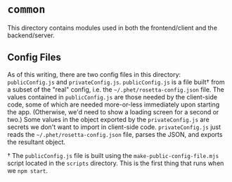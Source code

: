 # `common`

This directory contains modules used in both the frontend/client and the backend/server.

## Config Files

As of this writing, there are two config files in this directory:
`publicConfig.js` and `privateConfig.js`. `publicConfig.js` is a file built† from a subset of the "real" config, i.e.
the `~/.phet/rosetta-config.json`
file. The values contained in `publicConfig.js` are those needed by the client-side code, some of which are needed
more-or-less immediately upon starting the app. (Otherwise, we'd need to show a loading screen for a second or two.)
Some values in the object exported by the `privateConfig.js` are secrets we don't want to import in client-side
code. `privateConfig.js` just reads the `~/.phet/rosetta-config.json` file, parses the JSON, and exports the resultant
object.

† The `publicConfig.js` file is built using the `make-public-config-file.mjs`
script located in the `scripts` directory. This is the first thing that runs when we `npm start`.